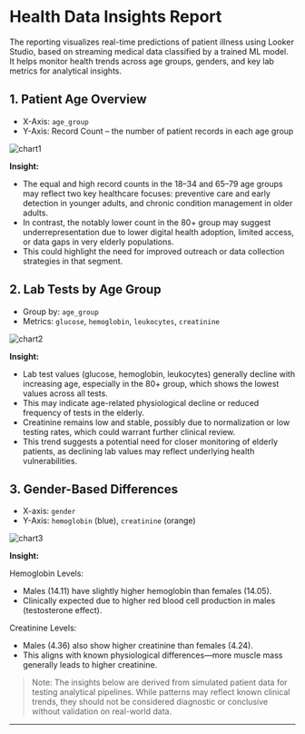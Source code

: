 # Health Data Insights Report

The reporting visualizes real-time predictions of patient illness using Looker Studio, based on streaming medical data classified by a trained ML model. It helps monitor health trends across age groups, genders, and key lab metrics for analytical insights.

## 1. Patient Age Overview
- X-Axis: `age_group`
- Y-Axis: Record Count – the number of patient records in each age group

![chart1](https://github.com/user-attachments/assets/bdd205d4-4dc1-46b5-9392-111ec5f13045)

**Insight:**

- The equal and high record counts in the 18–34 and 65–79 age groups may reflect two key healthcare focuses: preventive care and early detection in younger adults, and chronic condition management in older adults.
- In contrast, the notably lower count in the 80+ group may suggest underrepresentation due to lower digital health adoption, limited access, or data gaps in very elderly populations.
- This could highlight the need for improved outreach or data collection strategies in that segment.

## 2. Lab Tests by Age Group
- Group by: `age_group`
- Metrics: `glucose`, `hemoglobin`, `leukocytes`, `creatinine`

![chart2](https://github.com/user-attachments/assets/18d35c96-f99d-46df-9771-97966785b28e)

**Insight:**

- Lab test values (glucose, hemoglobin, leukocytes) generally decline with increasing age, especially in the 80+ group, which shows the lowest values across all tests.
- This may indicate age-related physiological decline or reduced frequency of tests in the elderly.
- Creatinine remains low and stable, possibly due to normalization or low testing rates, which could warrant further clinical review.
- This trend suggests a potential need for closer monitoring of elderly patients, as declining lab values may reflect underlying health vulnerabilities.

## 3. Gender-Based Differences

- X-axis: `gender`
- Y-Axis: `hemoglobin` (blue), `creatinine` (orange)

![chart3](https://github.com/user-attachments/assets/8446c0bc-3d5f-4864-9d04-99180144e733)

**Insight:**

Hemoglobin Levels:

- Males (14.11) have slightly higher hemoglobin than females (14.05).
- Clinically expected due to higher red blood cell production in males (testosterone effect).

Creatinine Levels:
- Males (4.36) also show higher creatinine than females (4.24).
- This aligns with known physiological differences—more muscle mass generally leads to higher creatinine.

> Note: The insights below are derived from simulated patient data for testing analytical pipelines. While patterns may reflect known clinical trends, they should not be considered diagnostic or conclusive without validation on real-world data.
-----
